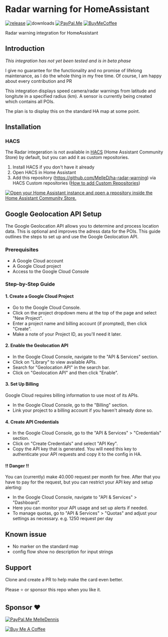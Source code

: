 # Radar warning for HomeAssistant

[![release][release-badge]][release-url]
![downloads][downloads-badge]
[![PayPal.Me][paypal-me-badge]][paypal-me-url]
[![BuyMeCoffee][buy-me-a-coffee-shield]][buy-me-a-coffee-url]


Radar warning integration for HomeAssistant  

## Introduction

*This integration has not yet been tested and is in beta phase*

I give no guarantee for the functionality and no promise of lifelong maintenance, as I do the whole thing in my free time. Of course, I am happy about every contribution and PR


This integration displays speed camera/radar warnings from latitude and longitute in a specified radius (km).
A sensor is currently being created which contains all POIs. 

The plan is to display this on the standard HA map at some point.

## Installation

### HACS

The Radar integeration is not available in [HACS][hacs] (Home Assistant Community Store) by default, but you can add it as custom repositories.

1. Install HACS if you don't have it already
2. Open HACS in Home Assistant 
3. Add this repository (https://github.com/MelleD/ha-radar-warning) via HACS Custom repositories ([How to add Custom Repositories](https://hacs.xyz/docs/faq/custom_repositories/))

[![Open your Home Assistant instance and open a repository inside the Home Assistant Community Store.](https://my.home-assistant.io/badges/hacs_repository.svg)](https://my.home-assistant.io/redirect/hacs_repository/?owner=MelleD&repository=ha-radar-warning&category=plugin)

## Google Geolocation API Setup

The Google Geolocation API allows you to determine and process location data. This is optional and improves the adress data for the POIs. This guide outlines the steps to set up and use the Google Geolocation API.

### Prerequisites
- A Google Cloud account
- A Google Cloud project
- Access to the Google Cloud Console

### Step-by-Step Guide
#### 1. Create a Google Cloud Project
- Go to the Google Cloud Console.
- Click on the project dropdown menu at the top of the page and select "New Project".
- Enter a project name and billing account (if prompted), then click "Create".
- Make a note of your Project ID, as you'll need it later.

#### 2. Enable the Geolocation API
- In the Google Cloud Console, navigate to the "API & Services" section.
- Click on "Library" to view available APIs.
- Search for "Geolocation API" in the search bar.
- Click on "Geolocation API" and then click "Enable".

#### 3. Set Up Billing
Google Cloud requires billing information to use most of its APIs.

- In the Google Cloud Console, go to the "Billing" section.
- Link your project to a billing account if you haven't already done so.
#### 4. Create API Credentials
- In the Google Cloud Console, go to the "API & Services" > "Credentials" section.
- Click on "Create Credentials" and select "API Key".
- Copy the API key that is generated. You will need this key to authenticate your API requests and copy it to the config in HA.

#### ‼️ Danger ‼️
You can (currently) make 40.000 request per month for free. After that you have to pay for the request, but you can restrict your API key and setup alerting:
- In the Google Cloud Console, navigate to "API & Services" > "Dashboard".
- Here you can monitor your API usage and set up alerts if needed.
- To manage quotas, go to "API & Services" > "Quotas" and adjust your settings as necessary. e.g. 1250 request per day


## Known issue
- No marker on the standard map
- config flow show no description for input strings

## Support

Clone and create a PR to help make the card even better.

Please ⭐️ or sponsor this repo when you like it.

## Sponsor ❤️

<a href="" target="_blank"><img src="https://img.shields.io/static/v1.svg?label=%20&message=PayPal.Me&logo=paypal" alt="PayPal.Me MelleDennis" style="height: auto !important;width: auto !important;" ></a>

<a href="https://www.buymeacoffee.com/melled" target="_blank"><img src="https://www.buymeacoffee.com/assets/img/custom_images/white_img.png" alt="Buy Me A Coffee" style="height: auto !important;width: auto !important;" ></a>

<!-- Badges -->

[hacs-badge]: https://img.shields.io/badge/hacs-default-orange.svg?style=flat-square
[release-badge]: https://img.shields.io/github/v/release/MelleD/ha-radar-warning?style=flat-square
[downloads-badge]: https://img.shields.io/github/downloads/MelleD/ha-radar-warning/total?style=flat-square
[build-badge]: https://img.shields.io/github/actions/workflow/status/MelleD/ha-radar-warning/build.yml?branch=main&style=flat-square
[paypal-me-badge]: https://img.shields.io/static/v1.svg?label=%20&message=PayPal.Me&logo=paypal
[buy-me-a-coffee-shield]: https://img.shields.io/static/v1.svg?label=%20&message=Buy%20me%20a%20coffee&color=6f4e37&logo=buy%20me%20a%20coffee&logoColor=white

<!-- References -->

[hacs-url]: https://github.com/hacs/integration
[home-assistant]: https://www.home-assistant.io/
[hacs]: https://hacs.xyz
[release-url]: https://github.com/MelleD/ha-radar-warning/releases
[paypal-me-url]: https://www.paypal.me/MelleDennis
[buy-me-a-coffee-url]: https://www.buymeacoffee.com/melled
